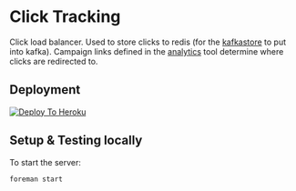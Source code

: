 Click Tracking
========

Click load balancer. Used to store clicks to redis (for the
[kafkastore](https://github.com/adtekio/kafkastore) to put into kafka).
Campaign links defined in the [analytics](https://github.com/adtekio/analytics)
tool determine where clicks are redirected to.

## Deployment

[![Deploy To Heroku](https://www.herokucdn.com/deploy/button.png)](https://heroku.com/deploy?template=https://github.com/adtekio/tracking.clicks)

## Setup & Testing locally

To start the server:

    foreman start
